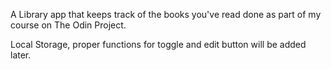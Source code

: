 A Library app that keeps track of the books you've read done as part of my course on The Odin Project.

Local Storage, proper functions for toggle and edit button will be added later.
